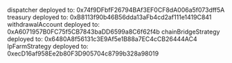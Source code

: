 dispatcher deployed to: 0x74f9DFbfF26794BAf3EF0CF8dA006a5f073dff5A
treasury deployed to: 0xB8113f90b46B56dda13aFb4cd2af111e1419C841
withdrawalAccount deployed to: 0xA6071957B0FC75f5CB7843baDD6599a8C6f62f4b
chainBridgeStrategy deployed to: 0x6480A8f56131c3E9Af5e1B88a7EC4cCB26444AC4
lpFarmStrategy deployed to: 0xecD16af958Ee2b80F3D905704c8799b328a98019
